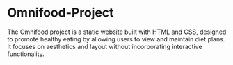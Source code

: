 # Omnifood-Project
The Omnifood project is a static website built with HTML and CSS, designed to promote healthy eating by allowing users to view and maintain diet plans. It focuses on aesthetics and layout without incorporating interactive functionality.
